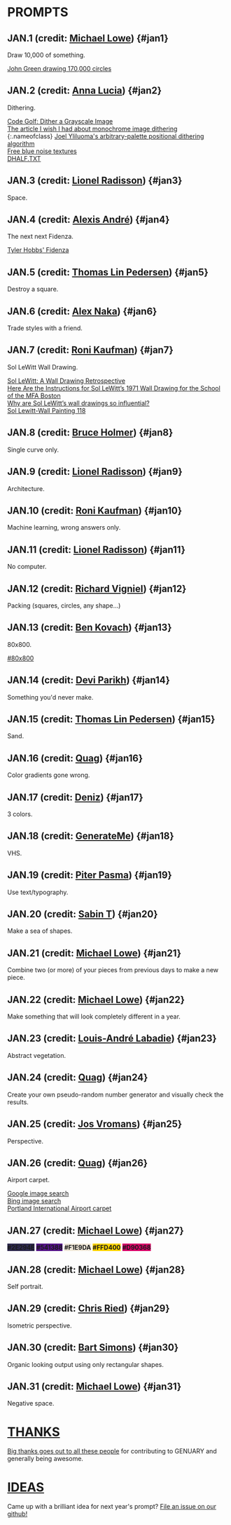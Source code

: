 # PROMPTS

## JAN.1 <span class="credit">(credit: [Michael Lowe](https://twitter.com/mrjlowe))</span> {#jan1}

Draw 10,000 of something.

[John Green drawing 170,000 circles](https://www.youtube.com/watch?v=ILMEVnVD8m8)  

## JAN.2 <span class="credit">(credit: [Anna Lucia](https://twitter.com/annaluciacodes))</span> {#jan2}

Dithering.

[Code Golf: Dither a Grayscale Image](https://codegolf.stackexchange.com/questions/26554/dither-a-grayscale-image)  
[The article I wish I had about monochrome image dithering](https://surma.dev/things/ditherpunk/)  
{:.nameofclass}
[Joel Yliluoma's arbitrary-palette positional dithering algorithm](https://bisqwit.iki.fi/story/howto/dither/jy/)  
[Free blue noise textures](http://momentsingraphics.de/BlueNoise.html)  
[DHALF.TXT](http://web.archive.org/web/20190316064436/http://www.efg2.com/Lab/Library/ImageProcessing/DHALF.TXT)  

## JAN.3 <span class="credit">(credit: [Lionel Radisson](https://twitter.com/makIO135/))</span> {#jan3}

Space.

## JAN.4 <span class="credit">(credit: [Alexis André](https://twitter.com/macTuitui))</span> {#jan4}

The next next Fidenza.

[Tyler Hobbs' Fidenza](https://tylerxhobbs.com/fidenza)  

## JAN.5 <span class="credit">(credit: [Thomas Lin Pedersen](https://twitter.com/thomasp85))</span> {#jan5}

Destroy a square.

## JAN.6 <span class="credit">(credit: [Alex Naka](https://www.instagram.com/bb_bygones))</span> {#jan6}

Trade styles with a friend.

## JAN.7 <span class="credit">(credit: [Roni Kaufman](https://twitter.com/KaufmanRoni))</span> {#jan7}

Sol LeWitt Wall Drawing.

[Sol LeWitt: A Wall Drawing Retrospective](https://massmoca.org/sol-lewitt/)  
[Here Are the Instructions for Sol LeWitt’s 1971 Wall Drawing for the School of the MFA Boston](https://observer.com/2012/10/here-are-the-instructions-for-sol-lewitts-1971-wall-drawing-for-the-school-of-the-mfa-boston/)  
[Why are Sol LeWitt’s wall drawings so influential?](https://publicdelivery.org/sol-lewitt-wall-drawings/)  
[Sol Lewitt-Wall Painting 118](https://illmindofryza1.wordpress.com/2016/08/17/sol-lewitt-wall-painting-118/)  

## JAN.8 <span class="credit">(credit: [Bruce Holmer](https://twitter.com/bruceHolmer))</span> {#jan8}

Single curve only.

## JAN.9 <span class="credit">(credit: [Lionel Radisson](https://twitter.com/makIO135/))</span> {#jan9}

Architecture.

## JAN.10 <span class="credit">(credit: [Roni Kaufman](https://twitter.com/KaufmanRoni))</span> {#jan10}

Machine learning, wrong answers only.

## JAN.11 <span class="credit">(credit: [Lionel Radisson](https://twitter.com/makIO135/))</span> {#jan11}

No computer.

## JAN.12 <span class="credit">(credit: [Richard Vigniel](https://twitter.com/rvig_art))</span> {#jan12}

Packing (squares, circles, any shape…)

## JAN.13 <span class="credit">(credit: [Ben Kovach](https://twitter.com/bendotk))</span> {#jan13}

80x800.

[#80x800](https://twitter.com/hashtag/800x80)  

## JAN.14 <span class="credit">(credit: [Devi Parikh](https://twitter.com/deviparikh))</span> {#jan14}

Something you'd never make.

## JAN.15 <span class="credit">(credit: [Thomas Lin Pedersen](https://twitter.com/thomasp85))</span> {#jan15}

Sand.

## JAN.16 <span class="credit">(credit: [Quag](https://www.instagram.com/quagnz))</span> {#jan16}

Color gradients gone wrong.

## JAN.17 <span class="credit">(credit: [Deniz](https://twitter.com/ojelibalon))</span> {#jan17}

3 colors.

## JAN.18 <span class="credit">(credit: [GenerateMe](https://twitter.com/generateme_blog))</span> {#jan18}

VHS.

## JAN.19 <span class="credit">(credit: [Piter Pasma](https://twitter.com/piterpasma))</span> {#jan19}

Use text/typography.

## JAN.20 <span class="credit">(credit: [Sabin T](https://twitter.com/artbysabin))</span> {#jan20}

Make a sea of shapes.

## JAN.21 <span class="credit">(credit: [Michael Lowe](https://twitter.com/mrjlowe))</span> {#jan21}

Combine two (or more) of your pieces from previous days to make a new piece.

## JAN.22 <span class="credit">(credit: [Michael Lowe](https://twitter.com/mrjlowe))</span> {#jan22}

Make something that will look completely different in a year.

## JAN.23 <span class="credit">(credit: [Louis-André Labadie](https://twitter.com/lalabadie))</span> {#jan23}

Abstract vegetation.

## JAN.24 <span class="credit">(credit: [Quag](https://www.instagram.com/quagnz))</span> {#jan24}

Create your own pseudo-random number generator and visually check the results.

## JAN.25 <span class="credit">(credit: [Jos Vromans](https://twitter.com/josVromans))</span> {#jan25}

Perspective.

## JAN.26 <span class="credit">(credit: [Quag](https://www.instagram.com/quagnz))</span> {#jan26}

Airport carpet.

[Google image search](https://www.google.com/search?q=airport+carpet&tbm=isch)  
[Bing image search](https://www.bing.com/images/search?q=airport+carpet)  
[Portland International Airport carpet](https://en.wikipedia.org/wiki/Portland_International_Airport_carpet)  

## JAN.27 <span class="credit">(credit: [Michael Lowe](https://twitter.com/mrjlowe))</span> {#jan27}

<b style="background-color: #2E294E">#2E294E</b>
<b style="background-color: #541388">#541388</b>
<b style="background-color: #F1E9DA; color:#161616">#F1E9DA</b>
<b style="background-color: #FFD400">#FFD400</b>
<b style="background-color: #D90368">#D90368</b>

## JAN.28 <span class="credit">(credit: [Michael Lowe](https://twitter.com/mrjlowe))</span> {#jan28}

Self portrait.

## JAN.29 <span class="credit">(credit: [Chris Ried](https://www.twitter.com/generativecoll))</span> {#jan29}

Isometric perspective.

## JAN.30 <span class="credit">(credit: [Bart Simons](https://twitter.com/Unordered__list))</span> {#jan30}

Organic looking output using only rectangular shapes.

## JAN.31 <span class="credit">(credit: [Michael Lowe](https://twitter.com/mrjlowe))</span> {#jan31}

Negative space.

# [THANKS](thanks)

[Big thanks goes out to all these people](thanks) for contributing to GENUARY and generally being awesome.

# [IDEAS](https://github.com/genuary2022/genuary2022.github.io/issues/3)

Came up with a brilliant idea for next year's prompt? [File an issue on our github!](https://github.com/genuary2022/genuary2022.github.io/issues/3)

<script>
    function setHighlight () {
        const now = new Date();
        // The if statement makes sure we only highlight days in January 2022
        if (now.getFullYear() !== 2022 || now.getMonth() !== 0) return;
        const hash = "#jan" + now.getDate();
        if (!document.location.hash) document.location = hash;
        document.querySelector(hash).classList.add("today");
    }

    // Make sure we aren't trying to do this before
    // the browser has loaded the whole page
    addEventListener('load', setHighlight);
</script>
